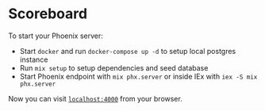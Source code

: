 # Scoreboard

To start your Phoenix server:

  * Start `docker` and run `docker-compose up -d` to setup local postgres instance
  * Run `mix setup` to setup dependencies and seed database
  * Start Phoenix endpoint with `mix phx.server` or inside IEx with `iex -S mix phx.server`

Now you can visit [`localhost:4000`](http://localhost:4000) from your browser.



